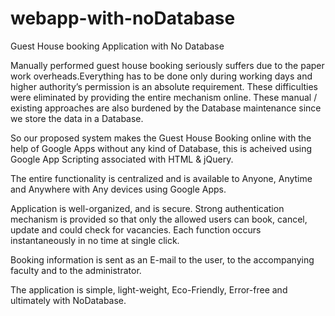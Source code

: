 # webapp-with-noDatabase

Guest House booking Application with No Database

Manually performed guest house booking seriously suffers due to the paper work overheads.Everything has to be done only during working days and higher authority’s permission is an absolute requirement. These difficulties were eliminated by providing the entire mechanism online. These manual / existing approaches are also burdened by the Database maintenance since we store the data in a Database.

So our proposed system makes the Guest House Booking online with the help of Google Apps without any kind of Database, this is acheived using Google App Scripting associated with HTML &amp; jQuery. 

The entire functionality is centralized and is available to Anyone, Anytime and Anywhere with Any devices using Google Apps. 

Application is well-organized, and is secure. Strong authentication mechanism is provided so that only the allowed users can book, cancel, update and could check for vacancies. Each function occurs instantaneously in no time at single click. 

Booking information is sent as an E-mail to the user, to the accompanying faculty and to the administrator.

The application is simple, light-weight, Eco-Friendly, Error-free and ultimately with NoDatabase.
